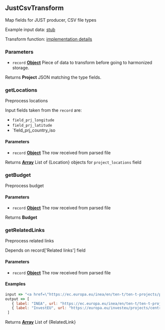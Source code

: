 <!-- Generated by documentation.js. Update this documentation by updating the source code. -->

## JustCsvTransform

Map fields for JUST producer, CSV file types

Example input data: [stub][1]

Transform function: [implementation details][2]

### Parameters

- `record` **[Object][3]** Piece of data to transform before going to harmonized storage.

Returns **Project** JSON matching the type fields.

### getLocations

Preprocess locations

Input fields taken from the `record` are:

- `field_prj_longitude`
- `field_prj_latitude`
- \`field_prj_country_iso

#### Parameters

- `record` **[Object][3]** The row received from parsed file

Returns **[Array][4]** List of {Location} objects for `project_locations` field

### getBudget

Preprocess budget

#### Parameters

- `record` **[Object][3]** The row received from parsed file

Returns **Budget**

### getRelatedLinks

Preprocess related links

Depends on record['Related links'] field

#### Parameters

- `record` **[Object][3]** The row received from parsed file

#### Examples

```javascript
input => "<a href=\"https://ec.europa.eu/inea/en/ten-t/ten-t-projects/projects-by-country/multi-country/2013-eu-92069-s\">INEA</a>;<a href=\"https://europa.eu/investeu/projects/central-european-green-corridors_en\">InvestEU</a>"
output => [
   { label: "INEA", url: "https://ec.europa.eu/inea/en/ten-t/ten-t-projects/projects-by-country/multi-country/2013-eu-92069-s" }
   { label: "InvestEU", url: "https://europa.eu/investeu/projects/central-european-green-corridors_en" }
 ]
```

Returns **[Array][4]** List of {RelatedLink}

[1]: https://github.com/ec-europa/eubfr-data-lake/blob/master/services/ingestion/etl/just/csv/test/stubs/record.json
[2]: https://github.com/ec-europa/eubfr-data-lake/blob/master/services/ingestion/etl/just/csv/src/lib/transform.js
[3]: https://developer.mozilla.org/docs/Web/JavaScript/Reference/Global_Objects/Object
[4]: https://developer.mozilla.org/docs/Web/JavaScript/Reference/Global_Objects/Array
